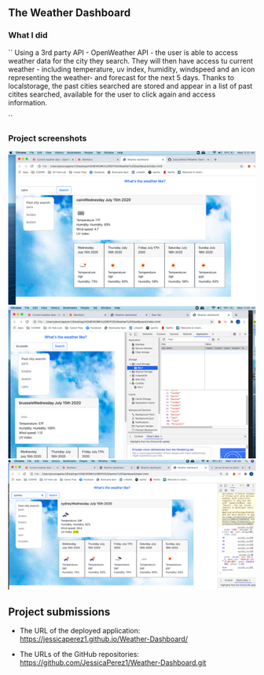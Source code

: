## The Weather Dashboard

### What I did

``
Using a 3rd party API - OpenWeather API - the user is able to access weather data for the city they search. They will then have access tu current weather - including temperature, uv index, humidity, windspeed and an icon representing the weather- and forecast for the next 5 days. Thanks to localstorage, the past cities searched are stored and appear in a list of past citites searched, available for the user to click again and access information.

``

### Project screenshots

![Cairo dashbord screenshot](Cairo-screenshot.png)
![Brussels localstorage screenshot](Brussels-localstorage-screenshot.png)
![Sydney uv screenshot](Sydney-uv-screenshot.png)

## Project submissions

- The URL of the deployed application:
  https://jessicaperez1.github.io/Weather-Dashboard/

- The URLs of the GitHub repositories:
  https://github.com/JessicaPerez1/Weather-Dashboard.git
